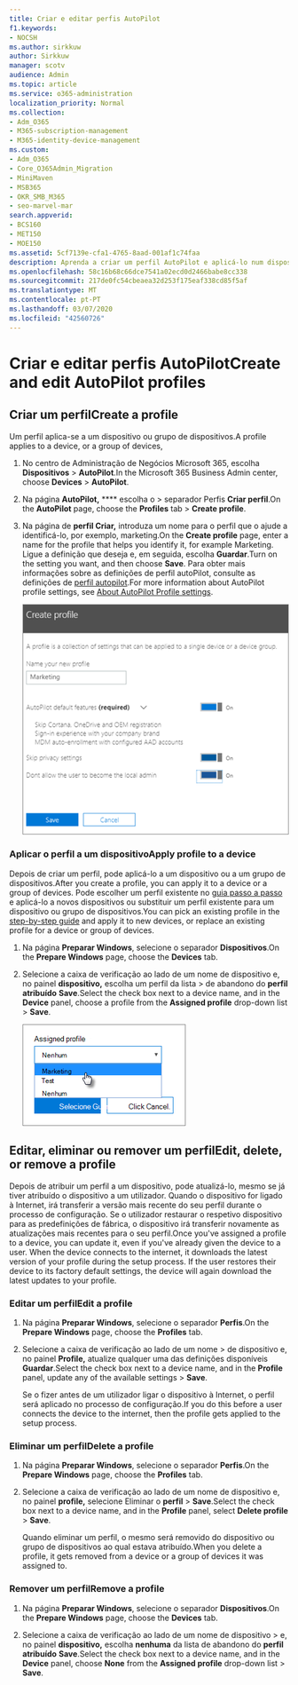 ```yaml
---
title: Criar e editar perfis AutoPilot
f1.keywords:
- NOCSH
ms.author: sirkkuw
author: Sirkkuw
manager: scotv
audience: Admin
ms.topic: article
ms.service: o365-administration
localization_priority: Normal
ms.collection:
- Adm_O365
- M365-subscription-management
- M365-identity-device-management
ms.custom:
- Adm_O365
- Core_O365Admin_Migration
- MiniMaven
- MSB365
- OKR_SMB_M365
- seo-marvel-mar
search.appverid:
- BCS160
- MET150
- MOE150
ms.assetid: 5cf7139e-cfa1-4765-8aad-001af1c74faa
description: Aprenda a criar um perfil AutoPilot e aplicá-lo num dispositivo, bem como editar ou eliminar um perfil ou remover um perfil de um dispositivo.
ms.openlocfilehash: 58c16b68c66dce7541a02ecd0d2466babe8cc338
ms.sourcegitcommit: 217de0fc54cbeaea32d253f175eaf338cd85f5af
ms.translationtype: MT
ms.contentlocale: pt-PT
ms.lasthandoff: 03/07/2020
ms.locfileid: "42560726"
---
```

# <a name="create-and-edit-autopilot-profiles"></a><span data-ttu-id="4dc4e-103">Criar e editar perfis AutoPilot</span><span class="sxs-lookup"><span data-stu-id="4dc4e-103">Create and edit AutoPilot profiles</span></span>

## <a name="create-a-profile"></a><span data-ttu-id="4dc4e-104">Criar um perfil</span><span class="sxs-lookup"><span data-stu-id="4dc4e-104">Create a profile</span></span>

<span data-ttu-id="4dc4e-105">Um perfil aplica-se a um dispositivo ou grupo de dispositivos.</span><span class="sxs-lookup"><span data-stu-id="4dc4e-105">A profile applies to a device, or a group of devices,</span></span>
  
1. <span data-ttu-id="4dc4e-106">No centro de Administração de Negócios Microsoft 365, escolha **Dispositivos** \> **AutoPilot**.</span><span class="sxs-lookup"><span data-stu-id="4dc4e-106">In the Microsoft 365 Business Admin center, choose **Devices** \> **AutoPilot**.</span></span>
  
2. <span data-ttu-id="4dc4e-107">Na página **AutoPilot,** \*\*\*\* escolha o \> separador Perfis **Criar perfil**.</span><span class="sxs-lookup"><span data-stu-id="4dc4e-107">On the **AutoPilot** page, choose the **Profiles** tab \> **Create profile**.</span></span>
    
3. <span data-ttu-id="4dc4e-108">Na página de **perfil Criar,** introduza um nome para o perfil que o ajude a identificá-lo, por exemplo, marketing.</span><span class="sxs-lookup"><span data-stu-id="4dc4e-108">On the **Create profile** page, enter a name for the profile that helps you identify it, for example Marketing.</span></span> <span data-ttu-id="4dc4e-109">Ligue a definição que deseja e, em seguida, escolha **Guardar**.</span><span class="sxs-lookup"><span data-stu-id="4dc4e-109">Turn on the setting you want, and then choose **Save**.</span></span> <span data-ttu-id="4dc4e-110">Para obter mais informações sobre as definições de perfil autoPilot, consulte as definições de [perfil autopilot](autopilot-profile-settings.md).</span><span class="sxs-lookup"><span data-stu-id="4dc4e-110">For more information about AutoPilot profile settings, see [About AutoPilot Profile settings](autopilot-profile-settings.md).</span></span>
    
    ![Enter name and turn on settings in the Create profile panel.](../media/63b5a00d-6a5d-48d0-9557-e7531e80702a.png)
  
### <a name="apply-profile-to-a-device"></a><span data-ttu-id="4dc4e-112">Aplicar o perfil a um dispositivo</span><span class="sxs-lookup"><span data-stu-id="4dc4e-112">Apply profile to a device</span></span>

<span data-ttu-id="4dc4e-113">Depois de criar um perfil, pode aplicá-lo a um dispositivo ou a um grupo de dispositivos.</span><span class="sxs-lookup"><span data-stu-id="4dc4e-113">After you create a profile, you can apply it to a device or a group of devices.</span></span> <span data-ttu-id="4dc4e-114">Pode escolher um perfil existente no [guia passo a passo](add-autopilot-devices-and-profile.md) e aplicá-lo a novos dispositivos ou substituir um perfil existente para um dispositivo ou grupo de dispositivos.</span><span class="sxs-lookup"><span data-stu-id="4dc4e-114">You can pick an existing profile in the [step-by-step guide](add-autopilot-devices-and-profile.md) and apply it to new devices, or replace an existing profile for a device or group of devices.</span></span> 
  
1. <span data-ttu-id="4dc4e-115">Na página **Preparar Windows**, selecione o separador **Dispositivos**.</span><span class="sxs-lookup"><span data-stu-id="4dc4e-115">On the **Prepare Windows** page, choose the **Devices** tab.</span></span> 
    
2. <span data-ttu-id="4dc4e-116">Selecione a caixa de verificação ao lado de um nome de dispositivo e, no painel **dispositivo,** escolha um perfil da lista \> de abandono do **perfil atribuído** **Save**.</span><span class="sxs-lookup"><span data-stu-id="4dc4e-116">Select the check box next to a device name, and in the **Device** panel, choose a profile from the **Assigned profile** drop-down list \> **Save**.</span></span>
    
    ![In the Device panel, select an Assigned profile to apply it.](../media/ed0ce33f-9241-4403-a5de-2dddffdc6fb9.png)
  
## <a name="edit-delete-or-remove-a-profile"></a><span data-ttu-id="4dc4e-118">Editar, eliminar ou remover um perfil</span><span class="sxs-lookup"><span data-stu-id="4dc4e-118">Edit, delete, or remove a profile</span></span>

<span data-ttu-id="4dc4e-p103">Depois de atribuir um perfil a um dispositivo, pode atualizá-lo, mesmo se já tiver atribuído o dispositivo a um utilizador. Quando o dispositivo for ligado à Internet, irá transferir a versão mais recente do seu perfil durante o processo de configuração. Se o utilizador restaurar o respetivo dispositivo para as predefinições de fábrica, o dispositivo irá transferir novamente as atualizações mais recentes para o seu perfil.</span><span class="sxs-lookup"><span data-stu-id="4dc4e-p103">Once you've assigned a profile to a device, you can update it, even if you've already given the device to a user. When the device connects to the internet, it downloads the latest version of your profile during the setup process. If the user restores their device to its factory default settings, the device will again download the latest updates to your profile.</span></span> 
  
### <a name="edit-a-profile"></a><span data-ttu-id="4dc4e-122">Editar um perfil</span><span class="sxs-lookup"><span data-stu-id="4dc4e-122">Edit a profile</span></span>

1. <span data-ttu-id="4dc4e-123">Na página **Preparar Windows**, selecione o separador **Perfis**.</span><span class="sxs-lookup"><span data-stu-id="4dc4e-123">On the **Prepare Windows** page, choose the **Profiles** tab.</span></span> 
    
2. <span data-ttu-id="4dc4e-124">Selecione a caixa de verificação ao lado de um nome \> de dispositivo e, no painel **Profile,** atualize qualquer uma das definições disponíveis **Guardar**.</span><span class="sxs-lookup"><span data-stu-id="4dc4e-124">Select the check box next to a device name, and in the **Profile** panel, update any of the available settings \> **Save**.</span></span>
    
    <span data-ttu-id="4dc4e-125">Se o fizer antes de um utilizador ligar o dispositivo à Internet, o perfil será aplicado no processo de configuração.</span><span class="sxs-lookup"><span data-stu-id="4dc4e-125">If you do this before a user connects the device to the internet, then the profile gets applied to the setup process.</span></span>
    
### <a name="delete-a-profile"></a><span data-ttu-id="4dc4e-126">Eliminar um perfil</span><span class="sxs-lookup"><span data-stu-id="4dc4e-126">Delete a profile</span></span>

1. <span data-ttu-id="4dc4e-127">Na página **Preparar Windows**, selecione o separador **Perfis**.</span><span class="sxs-lookup"><span data-stu-id="4dc4e-127">On the **Prepare Windows** page, choose the **Profiles** tab.</span></span> 
    
2. <span data-ttu-id="4dc4e-128">Selecione a caixa de verificação ao lado de um nome de dispositivo e, no painel **profile,** selecione Eliminar o **perfil** \> **Save**.</span><span class="sxs-lookup"><span data-stu-id="4dc4e-128">Select the check box next to a device name, and in the **Profile** panel, select **Delete profile** \> **Save**.</span></span>
    
    <span data-ttu-id="4dc4e-129">Quando eliminar um perfil, o mesmo será removido do dispositivo ou grupo de dispositivos ao qual estava atribuído.</span><span class="sxs-lookup"><span data-stu-id="4dc4e-129">When you delete a profile, it gets removed from a device or a group of devices it was assigned to.</span></span>
    
### <a name="remove-a-profile"></a><span data-ttu-id="4dc4e-130">Remover um perfil</span><span class="sxs-lookup"><span data-stu-id="4dc4e-130">Remove a profile</span></span>

1. <span data-ttu-id="4dc4e-131">Na página **Preparar Windows**, selecione o separador **Dispositivos**.</span><span class="sxs-lookup"><span data-stu-id="4dc4e-131">On the **Prepare Windows** page, choose the **Devices** tab.</span></span> 
    
2. <span data-ttu-id="4dc4e-132">Selecione a caixa de verificação ao lado de um nome de dispositivo \> e, no painel **dispositivo,** escolha **nenhuma** da lista de abandono do **perfil atribuído** **Save**.</span><span class="sxs-lookup"><span data-stu-id="4dc4e-132">Select the check box next to a device name, and in the **Device** panel, choose **None** from the **Assigned profile** drop-down list \> **Save**.</span></span>
    
